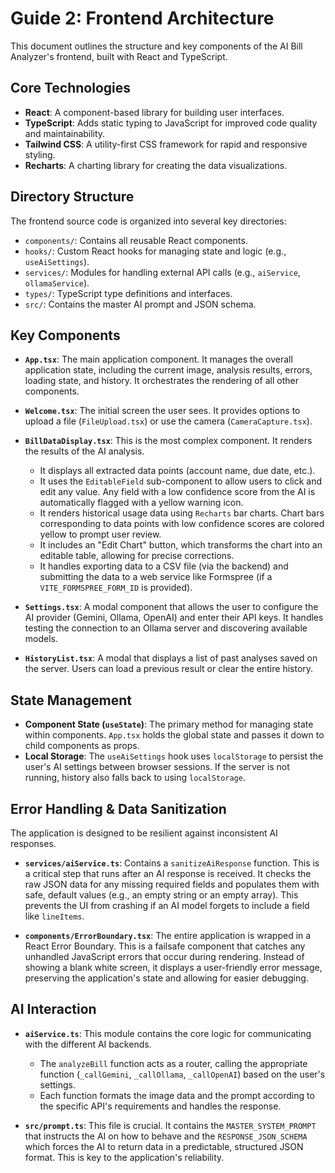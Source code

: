 # Guide 2: Frontend Architecture

This document outlines the structure and key components of the AI Bill Analyzer's frontend, built with React and TypeScript.

## Core Technologies

-   **React**: A component-based library for building user interfaces.
-   **TypeScript**: Adds static typing to JavaScript for improved code quality and maintainability.
-   **Tailwind CSS**: A utility-first CSS framework for rapid and responsive styling.
-   **Recharts**: A charting library for creating the data visualizations.

## Directory Structure

The frontend source code is organized into several key directories:

-   `components/`: Contains all reusable React components.
-   `hooks/`: Custom React hooks for managing state and logic (e.g., `useAiSettings`).
-   `services/`: Modules for handling external API calls (e.g., `aiService`, `ollamaService`).
-   `types/`: TypeScript type definitions and interfaces.
-   `src/`: Contains the master AI prompt and JSON schema.

## Key Components

-   **`App.tsx`**: The main application component. It manages the overall application state, including the current image, analysis results, errors, loading state, and history. It orchestrates the rendering of all other components.

-   **`Welcome.tsx`**: The initial screen the user sees. It provides options to upload a file (`FileUpload.tsx`) or use the camera (`CameraCapture.tsx`).

-   **`BillDataDisplay.tsx`**: This is the most complex component. It renders the results of the AI analysis.
    -   It displays all extracted data points (account name, due date, etc.).
    -   It uses the `EditableField` sub-component to allow users to click and edit any value. Any field with a low confidence score from the AI is automatically flagged with a yellow warning icon.
    -   It renders historical usage data using `Recharts` bar charts. Chart bars corresponding to data points with low confidence scores are colored yellow to prompt user review.
    -   It includes an "Edit Chart" button, which transforms the chart into an editable table, allowing for precise corrections.
    -   It handles exporting data to a CSV file (via the backend) and submitting the data to a web service like Formspree (if a `VITE_FORMSPREE_FORM_ID` is provided).

-   **`Settings.tsx`**: A modal component that allows the user to configure the AI provider (Gemini, Ollama, OpenAI) and enter their API keys. It handles testing the connection to an Ollama server and discovering available models.

-   **`HistoryList.tsx`**: A modal that displays a list of past analyses saved on the server. Users can load a previous result or clear the entire history.

## State Management

-   **Component State (`useState`)**: The primary method for managing state within components. `App.tsx` holds the global state and passes it down to child components as props.
-   **Local Storage**: The `useAiSettings` hook uses `localStorage` to persist the user's AI settings between browser sessions. If the server is not running, history also falls back to using `localStorage`.

## Error Handling & Data Sanitization

The application is designed to be resilient against inconsistent AI responses.

-   **`services/aiService.ts`**: Contains a `sanitizeAiResponse` function. This is a critical step that runs after an AI response is received. It checks the raw JSON data for any missing required fields and populates them with safe, default values (e.g., an empty string or an empty array). This prevents the UI from crashing if an AI model forgets to include a field like `lineItems`.

-   **`components/ErrorBoundary.tsx`**: The entire application is wrapped in a React Error Boundary. This is a failsafe component that catches any unhandled JavaScript errors that occur during rendering. Instead of showing a blank white screen, it displays a user-friendly error message, preserving the application's state and allowing for easier debugging.

## AI Interaction

-   **`aiService.ts`**: This module contains the core logic for communicating with the different AI backends.
    -   The `analyzeBill` function acts as a router, calling the appropriate function (`_callGemini`, `_callOllama`, `_callOpenAI`) based on the user's settings.
    -   Each function formats the image data and the prompt according to the specific API's requirements and handles the response.

-   **`src/prompt.ts`**: This file is crucial. It contains the `MASTER_SYSTEM_PROMPT` that instructs the AI on how to behave and the `RESPONSE_JSON_SCHEMA` which forces the AI to return data in a predictable, structured JSON format. This is key to the application's reliability.